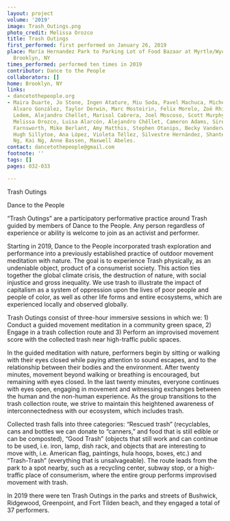 ```yaml
---
layout: project
volume: '2019'
image: Trash_Outings.png
photo_credit: Melissa Orozco
title: Trash Outings
first_performed: first performed on January 26, 2019
place: María Hernandez Park to Parking Lot of Food Bazaar at Myrtle/Wyckoff Avenues,
  Brooklyn, NY
times_performed: performed ten times in 2019
contributor: Dance to the People
collaborators: []
home: Brooklyn, NY
links:
- dancetothepeople.org
- Maira Duarte, Jo Stone, Ingen Atature, Miu Soda, Pavel Machuca, Michelle Applebaum,
  Álvaro González, Taylor Derwin, Marc Mosteirin, Felix Morelo, Zoë Rhinehart, Gaspar
  Ledem, Alejandro Chellet, Marisol Cabrera, Joel Moscoso, Scott Murphy, Frances Sorensen,
  Melissa Orozco, Luisa Alarcón, Alejandro Chêllet, Cameron Adams, Sireen Smyth, Carolyn
  Farnsworth, Mike Berlant, Amy Matthis, Stephen Otanips, Becky Vanderway, Alex Romania,
  Hugh Sillytoe, Ana López, Violeta Téllez, Silvestre Hernández, Shantel Moses, Kevin
  Ng, Kai Ng, Anne Bassen, Maxwell Abeles.
contact: dancetothepeople@gmail.com
footnote: ''
tags: []
pages: 032-033

---
```


Trash Outings

Dance to the People

“Trash Outings” are a participatory performative practice around Trash guided by members of Dance to the People. Any person regardless of experience or ability is welcome to join as an activist and performer.

Starting in 2019, Dance to the People incorporated trash exploration and performance into a previously established practice of outdoor movement meditation with nature. The goal is to experience Trash physically, as an undeniable object, product of a consumerist society. This action ties together the global climate crisis, the destruction of nature, with social injustice and gross inequality. We use trash to illustrate the impact of capitalism as a system of oppression upon the lives of poor people and people of color, as well as other life forms and entire ecosystems, which are experienced locally and observed globally.

Trash Outings consist of three-hour immersive sessions in which we: 1) Conduct a guided movement meditation in a community green space, 2) Engage in a trash collection route and 3) Perform an improvised movement score with the collected trash near high-traffic public spaces.

In the guided meditation with nature, performers begin by sitting or walking with their eyes closed while paying attention to sound escapes, and to the relationship between their bodies and the environment. After twenty minutes, movement beyond walking or breathing is encouraged, but remaining with eyes closed. In the last twenty minutes, everyone continues with eyes open, engaging in movement and witnessing exchanges between the human and the non-human experience. As the group transitions to the trash collection route, we strive to maintain this heightened awareness of interconnectedness with our ecosystem, which includes trash.

Collected trash falls into three categories: “Rescued trash” (recyclables, cans and bottles we can donate to “canners,” and food that is still edible or can be composted), “Good Trash” (objects that still work and can continue to be used, i.e. iron, lamp, dish rack, and objects that are interesting to move with, i.e. American flag, paintings, hula hoops, boxes, etc.) and “Trash-Trash” (everything that is unsalvageable). The route leads from the park to a spot nearby, such as a recycling center, subway stop, or a high-traffic place of consumerism, where the entire group performs improvised movement with trash.

In 2019 there were ten Trash Outings in the parks and streets of Bushwick, Ridgewood, Greenpoint, and Fort Tilden beach, and they engaged a total of 37 performers.

